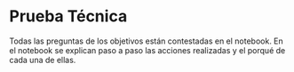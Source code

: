 # Prueba Técnica

Todas las preguntas de los objetivos están contestadas en el notebook.
En el notebook se explican paso a paso las acciones realizadas y el porqué de cada una de ellas.
